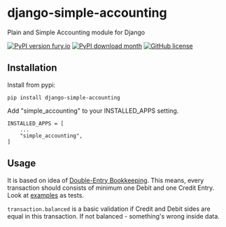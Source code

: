 # django-simple-accounting
Plain and Simple Accounting module for Django

[![PyPI version fury.io](https://badge.fury.io/py/django-simple-accounting.svg)](https://pypi.python.org/pypi/django-simple-accounting/)
[![PyPI download month](https://img.shields.io/pypi/dm/django-simple-accounting.svg)](https://pypi.python.org/pypi/django-simple-accounting/)
[![GitHub license](https://img.shields.io/github/license/Griaustinis-Media/django-simple-accounting.svg)](https://github.com/Griaustinis-Media/django-simple-accounting/blob/master/LICENSE)

## Installation

Install from pypi:

`pip install django-simple-accounting`

Add "simple_accounting" to your INSTALLED_APPS setting.

```
INSTALLED_APPS = [
    ...
    "simple_accounting",
]
```

## Usage
It is based on idea of [Double-Entry Bookkeeping](https://en.wikipedia.org/wiki/Double-entry_bookkeeping). This means, every transaction should consists of minimum one Debit and one Credit Entry.
Look at [examples](https://github.com/Griaustinis-Media/django-simple-accounting/blob/main/tests/test_transactions.py) as tests.

`transaction.balanced` is a basic validation if Credit and Debit sides are equal in this transaction. If not balanced - something's wrong inside data.
